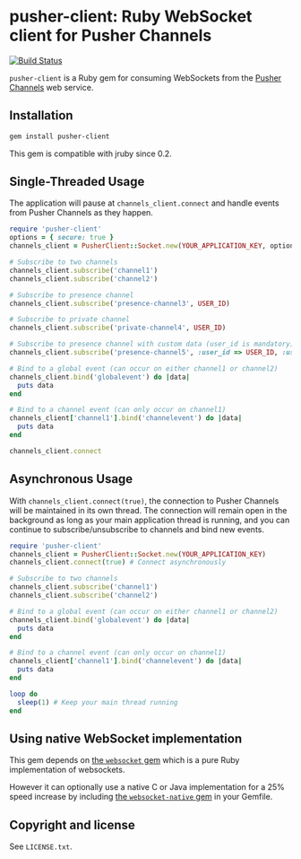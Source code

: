 # pusher-client: Ruby WebSocket client for Pusher Channels

[![Build Status](https://secure.travis-ci.org/pusher/pusher-websocket-ruby.svg?branch=master)](http://travis-ci.org/pusher/pusher-websocket-ruby)

`pusher-client` is a Ruby gem for consuming WebSockets from the [Pusher Channels](https://pusher.com/channels) web service.

## Installation

```sh
gem install pusher-client
```

This gem is compatible with jruby since 0.2.

## Single-Threaded Usage

The application will pause at `channels_client.connect` and handle events from Pusher Channels as they happen.

```ruby
require 'pusher-client'
options = { secure: true }
channels_client = PusherClient::Socket.new(YOUR_APPLICATION_KEY, options)

# Subscribe to two channels
channels_client.subscribe('channel1')
channels_client.subscribe('channel2')

# Subscribe to presence channel
channels_client.subscribe('presence-channel3', USER_ID)

# Subscribe to private channel
channels_client.subscribe('private-channel4', USER_ID)

# Subscribe to presence channel with custom data (user_id is mandatory)
channels_client.subscribe('presence-channel5', :user_id => USER_ID, :user_name => 'john')

# Bind to a global event (can occur on either channel1 or channel2)
channels_client.bind('globalevent') do |data|
  puts data
end

# Bind to a channel event (can only occur on channel1)
channels_client['channel1'].bind('channelevent') do |data|
  puts data
end

channels_client.connect
```

## Asynchronous Usage

With `channels_client.connect(true)`,
the connection to Pusher Channels will be maintained in its own thread.
The connection will remain open in the background as long as your main application thread is running,
and you can continue to subscribe/unsubscribe to channels and bind new events.

```ruby
require 'pusher-client'
channels_client = PusherClient::Socket.new(YOUR_APPLICATION_KEY)
channels_client.connect(true) # Connect asynchronously

# Subscribe to two channels
channels_client.subscribe('channel1')
channels_client.subscribe('channel2')

# Bind to a global event (can occur on either channel1 or channel2)
channels_client.bind('globalevent') do |data|
  puts data
end

# Bind to a channel event (can only occur on channel1)
channels_client['channel1'].bind('channelevent') do |data|
  puts data
end

loop do
  sleep(1) # Keep your main thread running
end
```

## Using native WebSocket implementation

This gem depends on [the `websocket` gem](https://github.com/imanel/websocket-ruby)
which is a pure Ruby implementation of websockets.

However it can optionally use a native C or Java implementation for a 25% speed
increase by including [the `websocket-native` gem](https://github.com/imanel/websocket-ruby-native) in your Gemfile.

## Copyright and license

See `LICENSE.txt`.
